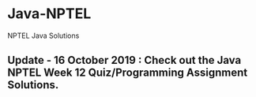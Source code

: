 # Java-NPTEL
NPTEL Java Solutions

## Update - 16 October 2019 : Check out the Java NPTEL Week 12 Quiz/Programming Assignment Solutions.
